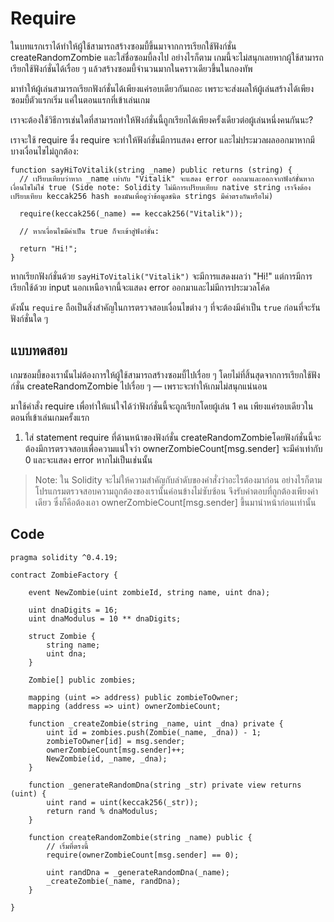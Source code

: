 # Require

ในบทแรกเราได้ทำให้ผู้ใช้สามารถสร้างซอมบี้ขึ้นมาจากการเรียกใช้ฟังก์ชั่น createRandomZombie และใส่ชื่อซอมบี้ลงไป อย่างไรก็ตาม เกมนี้จะไม่สนุกเลยหากผู้ใช้สามารถเรียกใช้ฟังก์ชั่นได้เรื่อย ๆ แล้วสร้างซอมบี้จำนวนมากในคราวเดียวขึ้นในกองทัพ

มาทำให้ผู้เล่นสามารถเรียกฟังก์ชั่นได้เพียงแค่รอบเดียวกันเถอะ เพราะจะส่งผลให้ผู้เล่นสร้างได้เพียงซอมบี้ตัวแรกเริ่ม แค่ในตอนแรกที่เข้าเล่นเกม

เราจะต้องใช้วิธีการเช่นใดที่สามารถทำให้ฟังก์ชั่นนี้ถูกเรียกได้เพียงครั้งเดียวต่อผู้เล่นหนึ่งคนกันนะ?

เราจะใช้ require ซึ่ง require จะทำให้ฟังก์ชั่นมีการแสดง error และไม่ประมวลผลออกมาหากมีบางเงื่อนไขไม่ถูกต้อง:

```
function sayHiToVitalik(string _name) public returns (string) {
  // เปรียบเทียบว่าหาก _name เท่ากับ "Vitalik" จะแสดง error ออกมาและออกจากฟังก์ชั่นหากเงื่อนไขไม่ใช่ true (Side note: Solidity ไม่มีการเปรียบเทียบ native string เราจึงต้อง เปรียบเทียบ keccak256 hash ของมันเพื่อดูว่าข้อมูลชนิด strings มีค่าตรงกันหรือไม่)

  require(keccak256(_name) == keccak256("Vitalik"));

  // หากเงื่อนไขมีค่าเป็น true ก็จะเข้าสู่ฟังก์ชั่น:

  return "Hi!";
}
```

หากเรียกฟังก์ชั่นด้วย `sayHiToVitalik("Vitalik")` จะมีการแสดงผลว่า "Hi!" แต่การมีการเรียกใช้ด้วย input นอกเหนือจากนี้จะแสดง error ออกมาและไม่มีการประมวลโค้ด

ดังนั้น `require` ถือเป็นสิ่งสำคัญในการตรวจสอบเงื่อนไขต่าง ๆ ที่จะต้องมีค่าเป็น `true` ก่อนที่จะรันฟังก์ชั่นใด ๆ

## แบบทดสอบ

เกมซอมบี้ของเรานั้นไม่ต้องการให้ผู้ใช้สามารถสร้างซอมบี้ไปเรื่อย ๆ โดยไม่ที่สิ้นสุดจากการเรียกใช้ฟังก์ชั่น createRandomZombie ไปเรื่อย ๆ — เพราะจะทำให้เกมไม่สนุกแน่นอน

มาใช้คำสั่ง require เพื่อทำให้แน่ใจได้ว่าฟังก์ชั่นนี้จะถูกเรียกโดยผู้เล่น 1 คน เพียงแค่รอบเดียวในตอนที่เข้าเล่นเกมครั้งแรก

1. ใส่ statement require ที่ด้านหน้าของฟังก์ชั่น createRandomZombieโดยฟังก์ชั่นนี้จะต้องมีการตรวจสอบเพื่อความแน่ใจว่า ownerZombieCount[msg.sender] จะมีค่าเท่ากับ 0 และจะแสดง error หากไม่เป็นเช่นนั้น

> Note: ใน Solidity จะไม่ให้ความสำคัญกับลำดับของคำสั่งว่าอะไรต้องมาก่อน อย่างไรก็ตาม โปรแกรมตรวจสอบความถูกต้องของเรานั้นค่อนข้างไม่ซับซ้อน จึงรับคำตอบที่ถูกต้องเพียงค่าเดียว ซึ่งก็คือต้องเอา ownerZombieCount[msg.sender] ขึ้นมานำหน้าก่อนเท่านั้น

## Code

```
pragma solidity ^0.4.19;

contract ZombieFactory {

    event NewZombie(uint zombieId, string name, uint dna);

    uint dnaDigits = 16;
    uint dnaModulus = 10 ** dnaDigits;

    struct Zombie {
        string name;
        uint dna;
    }

    Zombie[] public zombies;

    mapping (uint => address) public zombieToOwner;
    mapping (address => uint) ownerZombieCount;

    function _createZombie(string _name, uint _dna) private {
        uint id = zombies.push(Zombie(_name, _dna)) - 1;
        zombieToOwner[id] = msg.sender;
        ownerZombieCount[msg.sender]++;
        NewZombie(id, _name, _dna);
    }

    function _generateRandomDna(string _str) private view returns (uint) {
        uint rand = uint(keccak256(_str));
        return rand % dnaModulus;
    }

    function createRandomZombie(string _name) public {
        // เริ่มที่ตรงนี้
        require(ownerZombieCount[msg.sender] == 0);

        uint randDna = _generateRandomDna(_name);
        _createZombie(_name, randDna);
    }

}
```